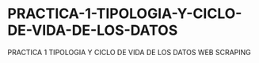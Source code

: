 # PRACTICA-1-TIPOLOGIA-Y-CICLO-DE-VIDA-DE-LOS-DATOS
PRACTICA 1 TIPOLOGIA Y CICLO DE VIDA DE LOS DATOS WEB SCRAPING

